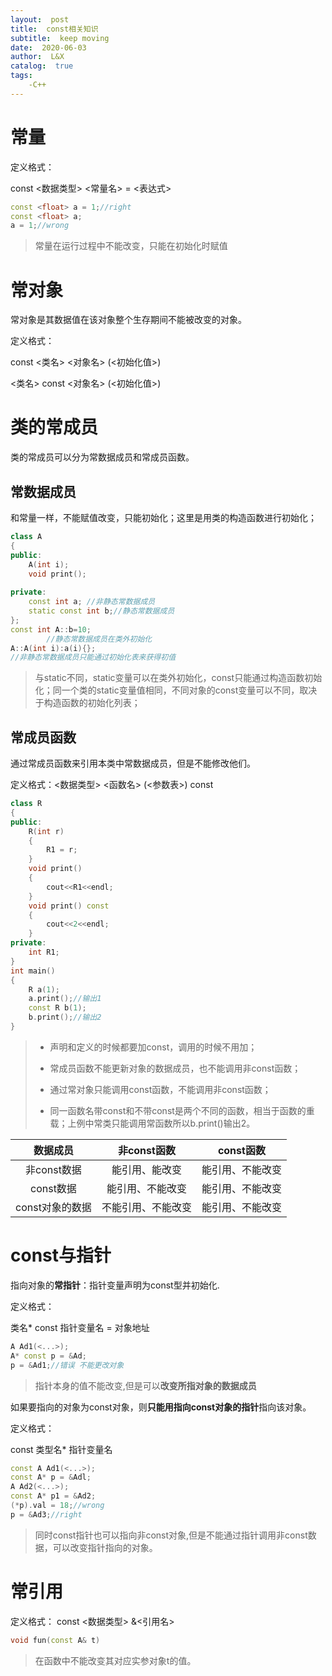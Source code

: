 ```yaml
---
layout:  post
title:  const相关知识
subtitle:  keep moving
date:  2020-06-03
author:  L&X
catalog:  true
tags:
    -C++
---
```


# 常量

定义格式：

const <数据类型> <常量名> = <表达式>

```c++
const <float> a = 1;//right
const <float> a;
a = 1;//wrong
```

> 常量在运行过程中不能改变，只能在初始化时赋值

# 常对象

常对象是其数据值在该对象整个生存期间不能被改变的对象。

定义格式：

const <类名> <对象名> (<初始化值>)

<类名> const <对象名> (<初始化值>)



# 类的常成员

类的常成员可以分为常数据成员和常成员函数。

## 常数据成员

和常量一样，不能赋值改变，只能初始化；这里是用类的构造函数进行初始化；

```c++
class A
{
public:
    A(int i);
    void print();
    
private:
    const int a; //非静态常数据成员
    static const int b;//静态常数据成员
};
const int A::b=10;
        //静态常数据成员在类外初始化
A::A(int i):a(i){};
//非静态常数据成员只能通过初始化表来获得初值
```

> 与static不同，static变量可以在类外初始化，const只能通过构造函数初始化；同一个类的static变量值相同，不同对象的const变量可以不同，取决于构造函数的初始化列表；

## 常成员函数

通过常成员函数来引用本类中常数据成员，但是不能修改他们。

定义格式：<数据类型> <函数名> (<参数表>) const

```c++
class R
{
public:
	R(int r)
    {
        R1 = r;
    }
    void print()
    {
        cout<<R1<<endl;
    }
    void print() const
    {
        cout<<2<<endl;
    }
private:
    int R1;
}
int main()
{
    R a(1);
    a.print();//输出1
    const R b(1);
    b.print();//输出2
}
```



> * 声明和定义的时候都要加const，调用的时候不用加；
>
> * 常成员函数不能更新对象的数据成员，也不能调用非const函数；
> * 通过常对象只能调用const函数，不能调用非const函数；
> * 同一函数名带const和不带const是两个不同的函数，相当于函数的重载；上例中常类只能调用常函数所以b.print()输出2。

|    数据成员     |    非const函数     |    const函数     |
| :-------------: | :----------------: | :--------------: |
|   非const数据   |   能引用、能改变   | 能引用、不能改变 |
|    const数据    |  能引用、不能改变  | 能引用、不能改变 |
| const对象的数据 | 不能引用、不能改变 | 能引用、不能改变 |

# const与指针

指向对象的**常指针**：指针变量声明为const型并初始化.

定义格式：

类名* const 指针变量名 = 对象地址 

```c++
A Ad1(<...>);
A* const p = &Ad;
p = &Ad1;//错误 不能更改对象
```

> 指针本身的值不能改变,但是可以**改变所指对象的数据成员**

如果要指向的对象为const对象，则**只能用指向const对象的指针**指向该对象。

定义格式：

const 类型名* 指针变量名

```c++
const A Ad1(<...>);
const A* p = &Adl;
A Ad2(<...>);
const A* p1 = &Ad2;
(*p).val = 18;//wrong
p = &Ad3;//right
```

> 同时const指针也可以指向非const对象,但是不能通过指针调用非const数据，可以改变指针指向的对象。

# 常引用

定义格式：
const <数据类型> &<引用名>

```c++
void fun(const A& t)
```

> 在函数中不能改变其对应实参对象t的值。

